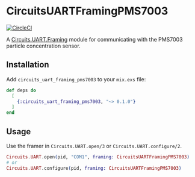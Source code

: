 # CircuitsUARTFramingPMS7003

[![CircleCI](https://circleci.com/gh/kamilkowalski/circuits_uart_framing_pms7003.svg?style=svg)](https://circleci.com/gh/kamilkowalski/circuits_uart_framing_pms7003)

A [Circuits.UART.Framing](https://hexdocs.pm/circuits_uart/Circuits.UART.Framing.html) module for communicating with the PMS7003 particle concentration sensor.

## Installation

Add `circuits_uart_framing_pms7003` to your `mix.exs` file:

```elixir
def deps do
  [
    {:circuits_uart_framing_pms7003, "~> 0.1.0"}
  ]
end
```

## Usage

Use the framer in `Circuits.UART.open/3` or `Circuits.UART.configure/2`.

```elixir
Circuits.UART.open(pid, "COM1", framing: CircuitsUARTFramingPMS7003)
# or
Circuits.UART.configure(pid, framing: CircuitsUARTFramingPMS7003)
```
